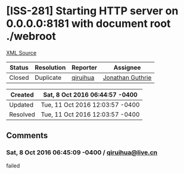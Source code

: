 # [ISS-281] Starting HTTP server on 0.0.0.0:8181 with document root ./webroot

[XML Source](../xml/ISS-281.xml)
<p></p>





Status|Resolution|Reporter|Assignee
------|----------|--------|--------
Closed|Duplicate|[qiruihua](qiruihua@live.cn)|[Jonathan Guthrie]($jono)





Created|Sat, 8 Oct 2016 06:44:57 -0400
-------|--------------
Updated|Tue, 11 Oct 2016 12:03:57 -0400
Resolved|Tue, 11 Oct 2016 12:03:57 -0400


## Comments




### Sat, 8 Oct 2016 06:45:09 -0400 / qiruihua@live.cn 

<p><p>failed</p></p>


